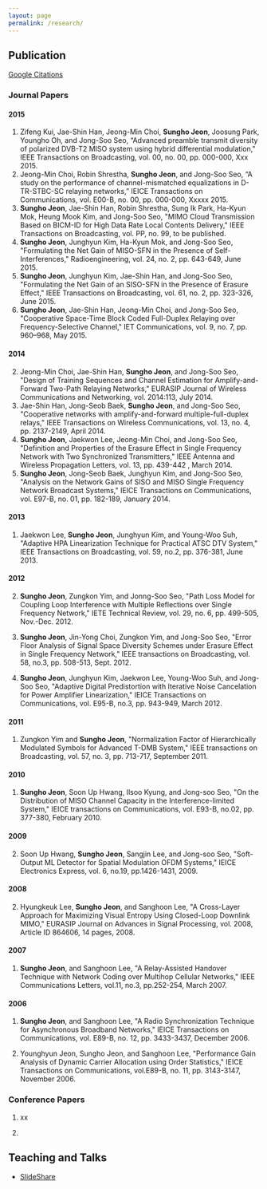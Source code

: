 ```yaml
---
layout: page
permalink: /research/
---
```



## Publication
[Google Citations](https://scholar.google.com/citations?user=K-uP94QAAAAJ&hl=en)

### Journal Papers   

#### 2015

1. Zifeng Kui, Jae-Shin Han, Jeong-Min Choi, **Sungho Jeon**, Joosung Park, Youngho Oh, and Jong-Soo Seo, “Advanced preamble transmit diversity of polarized DVB-T2 MISO system using hybrid differential modulation," IEEE Transactions on Broadcasting, vol. 00, no. 00, pp. 000-000, Xxx 2015. 
1. Jeong-Min Choi, Robin Shrestha, **Sungho Jeon**, and Jong-Soo Seo, “A study on the performance of channel-mismatched equalizations in D-TR-STBC-SC relaying networks,” IEICE Transactions on Communications, vol. E00-B, no. 00, pp. 000-000, Xxxxx 2015.
1. **Sungho Jeon**, Jae-Shin Han, Robin Shrestha, Sung Ik Park, Ha-Kyun Mok, Heung Mook Kim, and Jong-Soo Seo, "MIMO Cloud Transmission Based on BICM-ID for High Data Rate Local Contents Delivery," IEEE Transactions on Broadcasting, vol. PP, no. 99, to be published.
2. **Sungho Jeon**, Junghyun Kim, Ha-Kyun Mok, and Jong-Soo Seo, "Formulating the Net Gain of MISO-SFN in the Presence of Self-Interferences," Radioengineering, vol. 24, no. 2, pp. 643-649, June 2015.
1. **Sungho Jeon**, Junghyun Kim, Jae-Shin Han, and Jong-Soo Seo, "Formulating the Net Gain of an SISO-SFN in the Presence of Erasure Effect," IEEE Transactions on Broadcasting, vol. 61, no. 2, pp.  323-326, June 2015. 
1. **Sungho Jeon**, Jae-Shin Han, Jeong-Min Choi, and Jong-Soo Seo, "Cooperative Space-Time Block Coded Full-Duplex Relaying over Frequency-Selective Channel," IET Communications,  vol. 9, no. 7, pp. 960–968, May 2015.

#### 2014

2. Jeong-Min Choi, Jae-Shin Han, **Sungho Jeon**, and Jong-Soo Seo, "Design of Training Sequences and Channel Estimation for Amplify-and-Forward Two-Path Relaying Networks," EURASIP Journal of Wireless Communications and Networking, vol. 2014:113, July 2014.
1. Jae-Shin Han, Jong-Seob Baek, **Sungho Jeon**, and Jong-Soo Seo, "Cooperative networks with amplify-and-forward multiple-full-duplex relays," IEEE Transactions on Wireless Communications, vol. 13, no. 4, pp. 2137-2149, April 2014.
2. **Sungho Jeon**, Jaekwon Lee, Jeong-Min Choi, and Jong-Soo Seo, "Definition and Properties of the Erasure Effect in Single Frequency Network with Two Synchronized Transmitters," IEEE Antenna and Wireless Propagation Letters, vol. 13, pp. 439-442 , March 2014. 
1. **Sungho Jeon**, Jong-Seob Baek, Junghyun Kim, and Jong-Soo Seo, "Analysis on the Network Gains of SISO and MISO Single Frequency Network Broadcast Systems," IEICE Transactions on Communications, vol. E97-B, no. 01, pp. 182-189, January 2014. 

#### 2013

1. Jaekwon Lee, **Sungho Jeon**, Junghyun Kim, and Young-Woo Suh, "Adaptive HPA Linearization Technique for Practical ATSC DTV System," IEEE Transactions on Broadcasting, vol. 59, no.2, pp. 376-381, June 2013.

#### 2012

2. **Sungho Jeon**, Zungkon Yim, and Jonng-Soo Seo, "Path Loss Model for Coupling Loop Interference with Multiple Reflections over Single Frequency Network," IETE Technical Review, vol. 29, no. 6, pp. 499-505, Nov.-Dec. 2012.  

1. **Sungho Jeon**, Jin-Yong Choi, Zungkon Yim, and Jong-Soo Seo, "Error Floor Analysis of Signal Space Diversity Schemes under Erasure Effect in Single Frequency Network," IEEE transactions on Broadcasting, vol. 58, no.3, pp. 508-513, Sept. 2012.
  
1. **Sungho Jeon**, Junghyun Kim, Jaekwon Lee, Young-Woo Suh, and Jong-Soo Seo, "Adaptive Digital Predistortion with Iterative Noise Cancelation for Power Amplifier Linearization," IEICE Transactions on Communications, vol. E95-B, no.3, pp. 943-949, March 2012.  

#### 2011

1. Zungkon Yim and **Sungho Jeon**, "Normalization Factor of Hierarchically Modulated Symbols for Advanced T-DMB System," IEEE transactions on Broadcasting, vol. 57, no. 3, pp. 713-717, September 2011. 

#### 2010

1. **Sungho Jeon**, Soon Up Hwang, Ilsoo Kyung, and Jong-soo Seo, "On the Distribution of MISO Channel Capacity in the Interference-limited System," IEICE transactions on Communications, vol. E93-B, no.02, pp. 377-380, February 2010.

#### 2009

2. Soon Up Hwang, **Sungho Jeon**, Sangjin Lee, and Jong-soo Seo, "Soft-Output ML Detector for Spatial Modulation OFDM Systems," IEICE Electronics Express, vol. 6, no.19, pp.1426-1431, 2009.

#### 2008

2. Hyungkeuk Lee, **Sungho Jeon**, and Sanghoon Lee, "A Cross-Layer Approach for Maximizing Visual Entropy Using Closed-Loop Downlink MIMO," EURASIP Journal on Advances in Signal Processing, vol. 2008, Article ID 864606, 14 pages, 2008.

#### 2007

1. **Sungho Jeon**, and Sanghoon Lee, "A Relay-Assisted Handover Technique with Network Coding over Multihop Cellular Networks," IEEE Communications Letters, vol.11, no.3, pp.252-254, March 2007.

#### 2006

1. **Sungho Jeon**, and Sanghoon Lee, "A Radio Synchronization Technique for Asynchronous Broadband Networks," IEICE Transactions on Communications, vol. E89-B, no. 12, pp. 3433-3437, December 2006.

1. Younghyun Jeon, Sungho Jeon, and Sanghoon Lee, "Performance Gain Analysis of Dynamic Carrier Allocation using Order Statistics," IEICE Transactions on Communications, vol.E89-B, no. 11, pp. 3143-3147, November 2006.



### Conference Papers   

1. xx   

1.   


## Teaching and Talks

- [SlideShare](http://www.slideshare.net/SunghoJeon)
